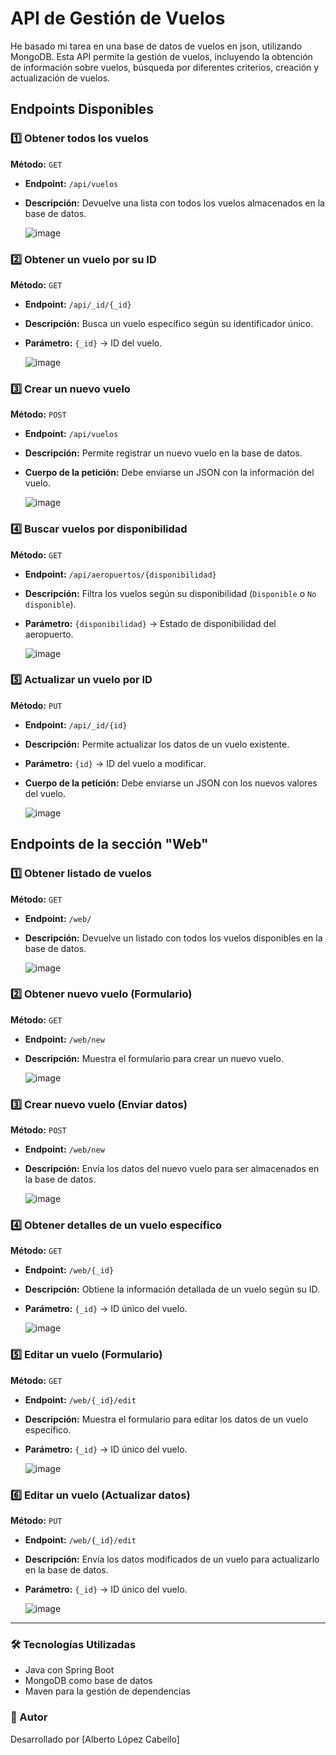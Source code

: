 # API de Gestión de Vuelos
He basado mi tarea en una base de datos de vuelos en json, utilizando MongoDB.
Esta API permite la gestión de vuelos, incluyendo la obtención de información sobre vuelos, búsqueda por diferentes criterios, creación y actualización de vuelos.

## Endpoints Disponibles

### 1️⃣ Obtener todos los vuelos
**Método:** `GET`
- **Endpoint:** `/api/vuelos`
- **Descripción:** Devuelve una lista con todos los vuelos almacenados en la base de datos.

  ![image](https://github.com/user-attachments/assets/fede01cf-9a6f-4b87-b5f3-067708cf53c8)


### 2️⃣ Obtener un vuelo por su ID
**Método:** `GET`
- **Endpoint:** `/api/_id/{_id}`
- **Descripción:** Busca un vuelo específico según su identificador único.
- **Parámetro:** `{_id}` → ID del vuelo.
  
  ![image](https://github.com/user-attachments/assets/6b1c59c5-2c04-4276-a59d-3747f45d7d85)


### 3️⃣ Crear un nuevo vuelo
**Método:** `POST`
- **Endpoint:** `/api/vuelos`
- **Descripción:** Permite registrar un nuevo vuelo en la base de datos.
- **Cuerpo de la petición:** Debe enviarse un JSON con la información del vuelo.

  ![image](https://github.com/user-attachments/assets/006cb420-b914-4287-a0a2-280937255e13)


### 4️⃣ Buscar vuelos por disponibilidad
**Método:** `GET`
- **Endpoint:** `/api/aeropuertos/{disponibilidad}`
- **Descripción:** Filtra los vuelos según su disponibilidad (`Disponible` o `No disponible`).
- **Parámetro:** `{disponibilidad}` → Estado de disponibilidad del aeropuerto.

  ![image](https://github.com/user-attachments/assets/7ad69217-1eee-47c9-828a-f308381071a3)
  

### 5️⃣ Actualizar un vuelo por ID
**Método:** `PUT`
- **Endpoint:** `/api/_id/{id}`
- **Descripción:** Permite actualizar los datos de un vuelo existente.
- **Parámetro:** `{id}` → ID del vuelo a modificar.
- **Cuerpo de la petición:** Debe enviarse un JSON con los nuevos valores del vuelo.

  ![image](https://github.com/user-attachments/assets/704a4a61-80e9-446d-978a-86ca06dbf78e)
  

## Endpoints de la sección "Web"

### 1️⃣ Obtener listado de vuelos
**Método:** `GET`  
- **Endpoint:** `/web/`  
- **Descripción:** Devuelve un listado con todos los vuelos disponibles en la base de datos. 

  ![image](https://github.com/user-attachments/assets/3df6d8a6-7185-4cf5-b4d2-6951ea23258e)


### 2️⃣ Obtener nuevo vuelo (Formulario)
**Método:** `GET`  
- **Endpoint:** `/web/new`  
- **Descripción:** Muestra el formulario para crear un nuevo vuelo.

  ![image](https://github.com/user-attachments/assets/0f082189-f1b0-4f9e-ada1-cee36d60be38)


### 3️⃣ Crear nuevo vuelo (Enviar datos)
**Método:** `POST`  
- **Endpoint:** `/web/new`  
- **Descripción:** Envía los datos del nuevo vuelo para ser almacenados en la base de datos.

  ![image](https://github.com/user-attachments/assets/45bbe13f-ebfe-4b63-8444-d687358b961a)


### 4️⃣ Obtener detalles de un vuelo específico
**Método:** `GET`  
- **Endpoint:** `/web/{_id}`  
- **Descripción:** Obtiene la información detallada de un vuelo según su ID.
- **Parámetro:** `{_id}` → ID único del vuelo.

  ![image](https://github.com/user-attachments/assets/fd659e96-4c11-4874-94e7-5c651322a711)


### 5️⃣ Editar un vuelo (Formulario)
**Método:** `GET`  
- **Endpoint:** `/web/{_id}/edit`  
- **Descripción:** Muestra el formulario para editar los datos de un vuelo específico.
- **Parámetro:** `{_id}` → ID único del vuelo.

  ![image](https://github.com/user-attachments/assets/3b1a2781-9a09-4eb1-b8bf-dac907b6003a)
  

### 6️⃣ Editar un vuelo (Actualizar datos)
**Método:** `PUT`  
- **Endpoint:** `/web/{_id}/edit`  
- **Descripción:** Envía los datos modificados de un vuelo para actualizarlo en la base de datos.
- **Parámetro:** `{_id}` → ID único del vuelo.

  ![image](https://github.com/user-attachments/assets/e8ddba29-d159-491e-8b98-7bdacc0809a0)














---

### 🛠 Tecnologías Utilizadas
- Java con Spring Boot
- MongoDB como base de datos
- Maven para la gestión de dependencias

### 📌 Autor
Desarrollado por [Alberto López Cabello]

